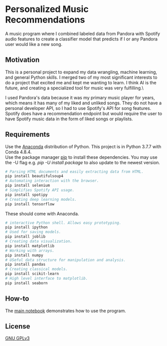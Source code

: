 # Personalized Music Recommendations

A music program where I combined labeled data from Pandora with Spotify audio features to create a classifier model that predicts if I or any Pandora user would like a new song.

## Motivation

This is a personal project to expand my data wrangling, machine learning, and general Python skills. I merged two of my most significant interests to do a project that excited me and kept me wanting to learn. I think AI is the future, and creating a specialized tool for music was very fulfilling.\

I used Pandora's data because it was my primary music player for years, which means it has many of my liked and unliked songs. They do not have a personal developer API, so I had to use Spotify's API for song features. Spotify does have a recommendation endpoint but would require the user to have Spotify music data in the form of liked songs or playlists.

<!-- I web scraped the data off of Pandora using Selenium because many elements on the webpage used JavaScript to load in. -->

## Requirements

Use the [Anaconda](https://anaconda.org/anaconda/python) distribution of Python. This project is in Python 3.7.7 with Conda 4.8.4.\
Use the package manager [pip](https://pip.pypa.io/en/stable/) to install these dependencies. You may use the -U flag e.g. _pip -U install package_ to also update to the newest version.

```bash
# Parsing HTML documents and easily extracting data from HTML.
pip install beautifulsoup4
# Automating interaction with the browser.
pip install selenium
# Simplifies Spotify API usage.
pip install spotipy
# Creating deep learning models.
pip install tensorflow
```

These should come with Anaconda.

```bash
# interactive Python shell. Allows easy prototyping.
pip install ipython
# Used for saving models.
pip install joblib
# Creating data visualization.
pip install matplotlib
# Working with arrays.
pip install numpy
# USeful data structure for manipulation and analysis.
pip install pandas
# Creating classical models.
pip install scikit-learn
# High level interface to matplotlib.
pip install seaborn
```

## How-to

The [main notebook](https://github.com/vphan404/Personalized-Music-Recommendations/blob/master/main.ipynb) demonstrates how to use the program.

## License

[GNU GPLv3](https://choosealicense.com/licenses/gpl-3.0/)
